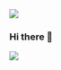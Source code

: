 <img src="https://capsule-render.vercel.app/api?type=waving&color=timeGradient&height=300&textbg=f7f5f5&section=header&text=YongJun&fontSize=90&fontAlign=75" />

### Hi there 👋                                                                                
<a href="https://hits.seeyoufarm.com"><img src="https://hits.seeyoufarm.com/api/count/incr/badge.svg?url=https%3A%2F%2Fgithub.com%2FLee-YongJun&count_bg=%233DBCC8&title_bg=%23555555&icon=github.svg&icon_color=%23E7E7E7&title=hits&edge_flat=false"/></a>
<!--
**Lee-YongJun/Lee-YongJun** is a ✨ _special_ ✨ repository because its `README.md` (this file) appears on your GitHub profile.

Here are some ideas to get you started:

- 🔭 I’m currently working on ...
- 🌱 I’m currently learning ...
- 👯 I’m looking to collaborate on ...
- 🤔 I’m looking for help with ...
- 💬 Ask me about ...
- 📫 How to reach me: ...
- 😄 Pronouns: ...
- ⚡ Fun fact: ...
-->
